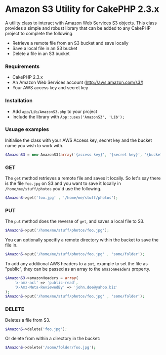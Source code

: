 # Amazon S3 Utility for CakePHP 2.3.x

A utility class to interact with Amazon Web Services S3 objects. This class provides a simple and robust library that can be added to any CakePHP project to complete the following:

* Retrieve a remote file from an S3 bucket and save locally
* Save a local file in an S3 bucket
* Delete a file in an S3 bucket

### Requirements

* CakePHP 2.3.x
* An Amazon Web Services account (http://aws.amazon.com/s3/)
* Your AWS access key and secret key

### Installation

* Add `app/Lib/AmazonS3.php` to your project
* Include the library with `App::uses('AmazonS3', 'Lib');`

### Usuage examples

Initialise the class with your AWS Access key, secret key and the bucket name you wish to work with.

```php
$AmazonS3 = new AmazonS3(array('{access key}', '{secret key}', '{bucket name}'));
```

### GET

The `get` method retrieves a remote file and saves it locally. So let's say there is the file `foo.jpg` on S3 and you want to save it locally in `/home/me/stuff/photos` you'd use the following.

```php
$AmazonS->get('foo.jpg' , '/home/me/stuff/photos');
```

### PUT

The `put` method does the reverse of `get`, and saves a local file to S3.

```php
$AmazonS->put('/home/me/stuff/photos/foo.jpg');
```

You can optionally specifiy a remote directory within the bucket to save the file in.

```php
$AmazonS->put('/home/me/stuff/photos/foo.jpg' , 'some/folder');
```

To add any additional AWS headers to a `put`, example to set the file as "public", they can be passed as an array to the `amazonHeaders` property.

```php
$AmazonS3->amazonHeaders = array(
	'x-amz-acl' => 'public-read',
	'X-Amz-Meta-ReviewedBy' => 'john.doe@yahoo.biz'
);
$AmazonS->put('/home/me/stuff/photos/foo.jpg' , 'some/folder');
```

### DELETE

Deletes a file from S3.

```php
$AmazonS->delete('foo.jpg');
```

Or delete from within a directory in the bucket:

```php
$AmazonS->delete('/some/folder/foo.jpg');
```